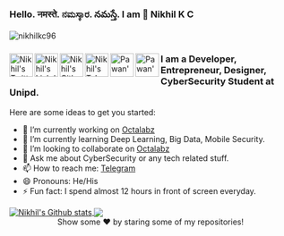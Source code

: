 ### Hello. नमस्ते. ನಮಸ್ಕಾರ. నమస్తే. I am 👋 Nikhil K C

<p align="left"> <img src="https://komarev.com/ghpvc/?username=nikhilkc96&label=Views&color=blue&style=plastic" alt="nikhilkc96" /> </p>

<div>
<a href="https://twitter.com/nikhilkc96">
  <img align="left" alt="Nikhil's Twitter" width="42px" src="https://img.icons8.com/color/48/000000/twitter.png" />
</a>
<a href="https://linkedin.com/in/nikhilkc">
  <img align="left" alt="Nikhil's Linkdein" width="42px" src="https://img.icons8.com/fluent/48/000000/linkedin.png" />
</a>
<a href="https://github.com/nikhilkc96">
  <img align="left" alt="Nikhil's Github" width="42px" src="https://img.icons8.com/fluent/48/000000/github.png" />
</a>
<a href="https://t.me/nikhilkc">
  <img align="left" alt="Nikhil's Telegram" width="42px" src="https://img.icons8.com/fluent/48/000000/telegram-app--v5.png" />
</a>
<a href="https://instagram.com/nikhilkc96/">
  <img align="left" alt="Pawan's Instagram" width="42px" src="https://img.icons8.com/fluent/48/000000/instagram-new.png" />
</a>
<a href="https://www.facebook.com/nikhilkc96/">
  <img align="left" alt="Pawan's Facebook" width="42px" src="https://img.icons8.com/fluent/48/000000/facebook-new.png" />
</a>
<div>

### I am a Developer, Entrepreneur, Designer, CyberSecurity Student at Unipd.

Here are some ideas to get you started:

- 🔭 I’m currently working on [Octalabz](https://octalabz.com)
- 🌱 I’m currently learning Deep Learning, Big Data, Mobile Security.
- 👯 I’m looking to collaborate on [Octalabz](https://octalabz.com)
- 💬 Ask me about CyberSecurity or any tech related stuff.
- 📫 How to reach me: [Telegram](https://t.me/nikhilkc)
- 😄 Pronouns: He/His
- ⚡ Fun fact:  I spend almost 12 hours in front of screen everyday.


<a href="https://github.com/nikhilkc96">
 <img align="center" src="https://github-readme-stats.vercel.app/api?username=nikhilkc96&show_icons=true&theme=light&line_height=27" alt="Nikhil's Github stats"/>
</a>

<a href="https://github.com/nikhilkc96">
  <img align="center" src="https://github-readme-stats.vercel.app/api/top-langs/?username=nikhilkc96&theme=light&hide_langs_below=1" />
</a>

<div align="center">
Show some ❤️ by staring some of my repositories!
</div>
